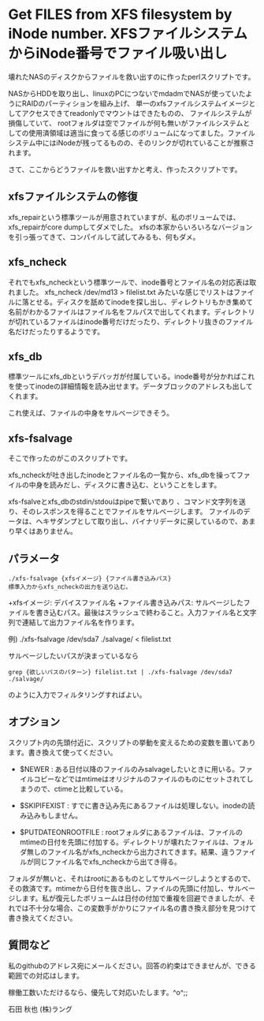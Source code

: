 Get FILES from XFS filesystem by iNode number.
XFSファイルシステムからiNode番号でファイル吸い出し
===========
壊れたNASのディスクからファイルを救い出すのに作ったperlスクリプトです。

NASからHDDを取り出し、linuxのPCにつないでmdadmでNASが使っていたようにRAIDのパーティションを組み上げ、
単一のxfsファイルシステムイメージとしてアクセスできてreadonlyでマウントはできたものの、
ファイルシステムが損傷していて、 rootフォルダは空でファイルが何も無いがファイルシステムとしての使用済領域は適当に食ってる感じのボリュームになってました。ファイルシステム中にはiNodeが残ってるものの、そのリンクが切れていることが推察されます。

さて、ここからどうファイルを救い出すかと考え、作ったスクリプトです。


xfsファイルシステムの修復
----
xfs_repairという標準ツールが用意されていますが、私のボリュームでは、xfs_repairがcore dumpしてダメでした。
xfsの本家からいろいろなバージョンを引っ張ってきて、コンパイルして試してみるも、何もダメ。

xfs_ncheck
-----
それでもxfs_ncheckという標準ツールで、inode番号とファイル名の対応表は取れました。
    xfs_ncheck /dev/md13 > filelist.txt
みたいな感じでリストはファイルに落とせる。ディスクを舐めてinodeを探し出し、ディレクトリもかき集めて名前がわかるファイルはファイル名をフルパスで出してくれます。ディレクトリが切れているファイルはinode番号だけだったり、ディレクトリ抜きのファイル名だけだったりするようです。

xfs_db
-----
標準ツールにxfs_dbというデバッガが付属している。inode番号が分かればこれを使ってinodeの詳細情報を読み出せます。データブロックのアドレスも出してくれます。

これ使えば、ファイルの中身をサルベージできそう。


xfs-fsalvage
-----
そこで作ったのがこのスクリプトです。

xfs_ncheckが吐き出したinodeとファイル名の一覧から、xfs_dbを操ってファイルの中身を読みだし、ディスクに書き込む、ということをします。

xfs-fsalveとxfs_dbのstdin/stdouはpipeで繋いであり 、コマンド文字列を送り、そのレスポンスを得ることでファイルをサルベージします。
ファイルのデータは、ヘキサダンプとして取り出し、バイナリデータに戻しているので、あまり早くはありません。


パラメータ
----
    ./xfs-fsalvage {xfsイメージ} {ファイル書き込みパス}
    標準入力からxfs_ncheckの出力を送り込む。

+xfsイメージ: デバイスファイル名
+ファイル書き込みパス: サルベージしたファイルを書き込むパス。最後はスラッシュで終わること。入力ファイル名と文字列で連結して出力ファイル名を作ります。

例)
    ./xfs-fsalvage /dev/sda7 ./salvage/ < filelist.txt

サルベージしたいパスが決まっているなら

    grep {欲しいパスのパターン} filelist.txt | ./xfs-fsalvage /dev/sda7 ./salvage/ 

のように入力でフィルタリングすればよい。


オプション
----
スクリプト内の先頭付近に、スクリプトの挙動を変えるための変数を置いてあります。書き換えて使ってください。

+ $NEWER :
ある日付以降のファイルのみsalvageしたいときに用いる。ファイルコピーなどではmtimeはオリジナルのファイルのものにセットされてしまうので、ctimeと比較している。

+ $SKIPIFEXIST :
すでに書き込み先にあるファイルは処理しない。inodeの読み込みもしません。

+ $PUTDATEONROOTFILE :
 rootフォルダにあるファイルは、ファイルのmtimeの日付を先頭に付加する。ディレクトリが壊れたファイルは、フォルダ無しのファイル名がxfs_ncheckから出力されてきます。結果、違うファイルが同じファイル名でxfs_ncheckから出てき得る。

フォルダが無いと、それはrootにあるものとしてサルベージしようとするので、その救済です。mtimeから日付を抜き出し、ファイルの先頭に付加し、サルベージします。私が復元したボリュームは日付の付加で重複を回避できましたが、それでは不十分な場合、この変数手がかりにファイル名の書き換え部分を見つけて書き換えてください。


質問など
-----
私のgithubのアドレス宛にメールください。回答の約束はできませんが、できる範囲での対応はします。

稼働工数いただけるなら、優先して対応いたします。^o^;;

石田 秋也 (株)ラング
